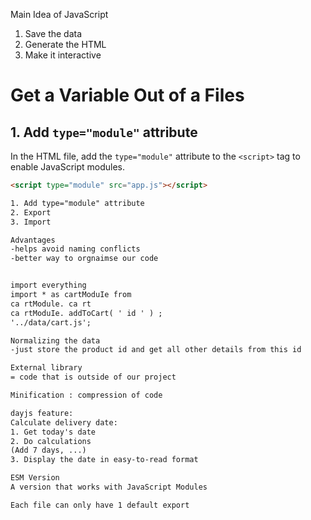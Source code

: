 Main Idea of JavaScript
1. Save the data
2. Generate the HTML
3. Make it interactive

# Get a Variable Out of a Files

## 1. Add `type="module"` attribute
In the HTML file, add the `type="module"` attribute to the `<script>` tag to enable JavaScript modules.

```html
<script type="module" src="app.js"></script>

1. Add type="module" attribute
2. Export
3. Import

Advantages
-helps avoid naming conflicts
-better way to orgnaimse our code


import everything
import * as cartModuIe from
ca rtModule. ca rt
ca rtModuIe. addToCart( ' id ' ) ;
'../data/cart.js';

Normalizing the data
-just store the product id and get all other details from this id 

External library
= code that is outside of our project

Minification : compression of code

dayjs feature:
Calculate delivery date:
1. Get today's date
2. Do calculations
(Add 7 days, ...)
3. Display the date in easy-to-read format

ESM Version
A version that works with JavaScript Modules

Each file can only have 1 default export
